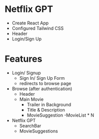 # Netflix GPT

- Create React App
- Configured Tailwind CSS
- Header
- Login/Sign Up


# Features
- Login/ Signup
    - Sign In/ Sign Up Form
    - redirects to browse page
- Browse (after authentication)
    - Header
    - Main Movie
        - Trailer in Background
        - Title & Description
        - MovieSuggestion
            -MovieList * N
- Netflix GPT
    - SearchBar
    - MovieSuggestions